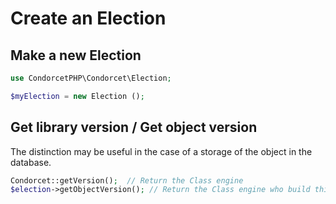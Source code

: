 # Create an Election

## Make a new Election
```php
use CondorcetPHP\Condorcet\Election;

$myElection = new Election ();
```


## Get library version / Get object version

The distinction may be useful in the case of a storage of the object in the database.
```php
Condorcet::getVersion();  // Return the Class engine
$election->getObjectVersion(); // Return the Class engine who build this object
```